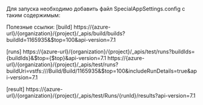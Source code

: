 ﻿Для запуска необходимо добавить файл SpecialAppSettings.config с таким содержимым:
<?xml version="1.0" encoding="utf-8" ?>
<appSettings>
	<add key="AzureUrlBase" value="https://{azure-url}/{organization}/{project}/"/>
</appSettings>

Полезные ссылки:
[build]
https://{azure-url}/{organization}/{project}/_apis/build/builds?buildId=1165935&$top=100&api-version=7.1

[runs]
https://{azure-url}/{organization}/{project}/_apis/test/runs?buildIds={buildIds}&$top={$top}&api-version=7.1
https://{azure-url}/{organization}/{project}/_apis/test/runs?buildUri=vstfs:///Build/Build/1165935&$top=100&includeRunDetails=true&api-version=7.1

[result]
https://{azure-url}/{organization}/{project}/_apis/test/Runs/{runId}/results?api-version=7.1
